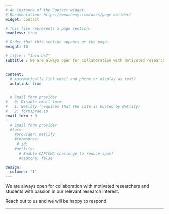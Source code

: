 ```yaml
---
# An instance of the Contact widget.
# Documentation: https://wowchemy.com/docs/page-builder/
widget: contact

# This file represents a page section.
headless: true

# Order that this section appears on the page.
weight: 10

# title : "Join Us?"
subtitle : We are always open for collaboration with motivated researchers and students with passion in our relevant research interest."   		


content:
  # Automatically link email and phone or display as text?
  autolink: true
  

  # Email form provider
#   0: Disable email form
#   1: Netlify (requires that the site is hosted by Netlify)
#   2: formspree.io
email_form : 0
  
  # Email form provider
  #form:
    #provider: netlify
    #formspree:
     # id:
    #netlify:
      # Enable CAPTCHA challenge to reduce spam?
      #captcha: false

design:
  columns: '1'
---
```


We are always open for collaboration with motivated researchers and students with passion in our relevant research interest.

Reach out to us and we will be happy to respond.



-----
